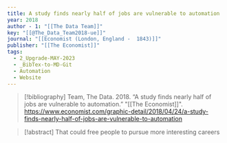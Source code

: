 ```yaml
---
title: A study finds nearly half of jobs are vulnerable to automation
year: 2018
author - 1: "[[The Data Team]]"
key: "[[@The_Data_Team2018-ue]]"
journal: "[[Economist (London, England -  1843)]]"
publisher: "[[The Economist]]"
tags:
  - 2_Upgrade-MAY-2023
  - _BibTex-to-MD-Git
  - Automation
  - Website
---
```


> [!bibliography]
> Team, The Data. 2018. “A study finds nearly half of jobs are vulnerable to automation.” "[[The Economist]]". https://www.economist.com/graphic-detail/2018/04/24/a-study-finds-nearly-half-of-jobs-are-vulnerable-to-automation

> [!abstract]
> That could free people to pursue more interesting careers